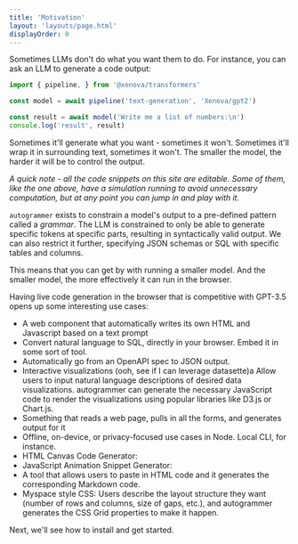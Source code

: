 ```yaml
---
title: 'Motivation'
layout: 'layouts/page.html'
displayOrder: 0
---
```


Sometimes LLMs don't do what you want them to do.  For instance, you can ask an LLM to generate a code output:

```javascript
import { pipeline, } from '@xenova/transformers'

const model = await pipeline('text-generation', 'Xenova/gpt2')

const result = await model('Write me a list of numbers:\n')
console.log('result', result)
```

Sometimes it'll generate what you want - sometimes it won't. Sometimes it'll wrap it in surrounding text, sometimes it won't. The smaller the model, the harder it will be to control the output.

_A quick note - all the code snippets on this site are editable. Some of them, like the one above, have a simulation running to avoid unnecessary computation, but at any point you can jump in and play with it._

`autogrammer` exists to constrain a model's output to a pre-defined pattern called a _grammar_. The LLM is constrained to only be able to generate specific tokens at specific parts, resulting in syntactically valid output. We can also restrict it further, specifying JSON schemas or SQL with specific tables and columns.

This means that you can get by with running a smaller model. And the smaller model, the more effectively it can run in the browser.

Having live code generation in the browser that is competitive with GPT-3.5 opens up some interesting use cases:

- A web component that automatically writes its own HTML and Javascript based on a text prompt
- Convert natural language to SQL, directly in your browser. Embed it in some sort of tool.
- Automatically go from an OpenAPI spec to JSON output.
- Interactive visualizations (ooh, see if I can leverage datasette)a Allow users to input natural language descriptions of desired data visualizations. autogrammer can generate the necessary JavaScript code to render the visualizations using popular libraries like D3.js or Chart.js.
- Something that reads a web page, pulls in all the forms, and generates output for it
- Offline, on-device, or privacy-focused use cases in Node. Local CLI, for instance.
- HTML Canvas Code Generator:
- JavaScript Animation Snippet Generator:
- A tool that allows users to paste in HTML code and it generates the corresponding Markdown code.
- Myspace style CSS: Users describe the layout structure they want (number of rows and columns, size of gaps, etc.), and autogrammer generates the CSS Grid properties to make it happen.

Next, we'll see how to install and get started.
